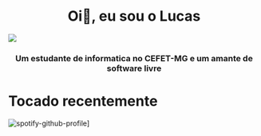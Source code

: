 <h1 align="center">Oi👋, eu sou o Lucas</h1>
<img aling="center" src="https://encrypted-tbn0.gstatic.com/images?q=tbn:ANd9GcS21SrhYL08GZILeiMt-mqZEBb8cNODynKbBGnm1lbOdg&s">
<h3 align="center">Um estudante de informatica no CEFET-MG e um amante de software livre</h3>

# Tocado recentemente
![spotify-github-profile](https://spotify-github-profile.vercel.app/api/view?uid=31g5bunqkgkvrnuw4tgm2o73pqfm&cover_image=true&theme=compact&show_offline=false&background_color=121212&interchange=false)]
